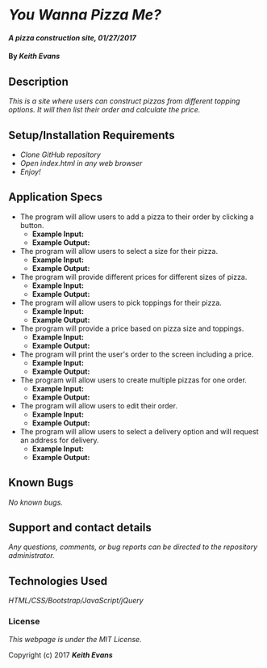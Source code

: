 # _You Wanna Pizza Me?_

#### _A pizza construction site, 01/27/2017_

#### By _**Keith Evans**_

## Description

_This is a site where users can construct pizzas from different topping options. It will then list their order and calculate the price._

## Setup/Installation Requirements

* _Clone GitHub repository_
* _Open index.html in any web browser_
* _Enjoy!_

## Application Specs

* The program will allow users to add a pizza to their order by clicking a button.
  * **Example Input:**
  * **Example Output:**
* The program will allow users to select a size for their pizza.
  * **Example Input:**
  * **Example Output:**
* The program will provide different prices for different sizes of pizza.
  * **Example Input:**
  * **Example Output:**
* The program will allow users to pick toppings for their pizza.
  * **Example Input:**
  * **Example Output:**
* The program will provide a price based on pizza size and toppings.
  * **Example Input:**
  * **Example Output:**
* The program will print the user's order to the screen including a price.
  * **Example Input:**
  * **Example Output:**
* The program will allow users to create multiple pizzas for one order.
  * **Example Input:**
  * **Example Output:**
* The program will allow users to edit their order.
  * **Example Input:**
  * **Example Output:**
* The program will allow users to select a delivery option and will request an address for delivery.
  * **Example Input:**
  * **Example Output:**

## Known Bugs

_No known bugs._

## Support and contact details

_Any questions, comments, or bug reports can be directed to the repository administrator._

## Technologies Used

_HTML/CSS/Bootstrap/JavaScript/jQuery_

### License

*This webpage is under the MIT License.*

Copyright (c) 2017 **_Keith Evans_**
